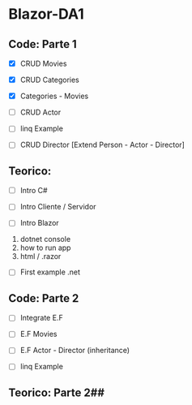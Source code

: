 # Blazor-DA1 #

## Code: Parte 1 ## 

- [X] CRUD Movies
- [X] CRUD Categories
- [X] Categories - Movies
- [ ] CRUD Actor
- [ ] linq Example
- [ ] CRUD Director [Extend Person - Actor - Director]


## Teorico: ##

- [ ] Intro C#
- [ ] Intro Cliente / Servidor

- [ ] Intro Blazor 
1. dotnet console 
2. how to run app
3. html / .razor
- [ ] First example .net 


## Code: Parte 2 ## 
- [ ] Integrate E.F
- [ ] E.F Movies
- [ ] E.F Actor - Director (inheritance)
- [ ] linq Example


## Teorico: Parte 2##

